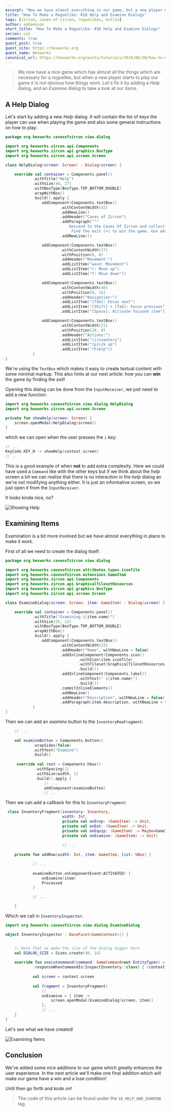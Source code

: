 ```yaml
---
excerpt: "Now we have almost everything in our game, but a new player might be puzzled how to play. Let's add help and examine dialogs!"
title: "How To Make a Roguelike: #18 Help and Examine Dialogs"
tags: [zircon, caves-of-zircon, roguelikes, kotlin]
author: addamsson
short_title: "How To Make a Roguelike: #18 Help and Examine Dialogs"
series: coz
comments: true
guest_post: true
guest_site: https://hexworks.org
guest_name: Hexworks
canonical_url: https://hexworks.org/posts/tutorials/2019/06/30/how-to-make-a-roguelike-help-and-examine-dialogs.html
---
```


> We now have a nice game which has almost all the things which are necessary for a roguelike,
but when a new player starts to play our game it is not obvious how things work. Let's fix it
by adding a *Help* dialog, and an *Examine* dialog to take a look at our items.

## A Help Dialog

Let's start by adding a new *Help* dialog. It will contain the list of keys the player can
use when playing the game and also some general instructions on how to play:

```kotlin
package org.hexworks.cavesofzircon.view.dialog

import org.hexworks.zircon.api.Components
import org.hexworks.zircon.api.graphics.BoxType
import org.hexworks.zircon.api.screen.Screen

class HelpDialog(screen: Screen) : Dialog(screen) {

    override val container = Components.panel()
            .withTitle("Help")
            .withSize(44, 27)
            .withBoxType(BoxType.TOP_BOTTOM_DOUBLE)
            .wrapWithBox()
            .build().apply {
                addComponent(Components.textBox()
                        .withContentWidth(42)
                        .addNewLine()
                        .addHeader("Caves of Zircon")
                        .addParagraph("""
                            Descend to the Caves Of Zircon and collect as many Zircons as you can.
                             Find the exit (+) to win the game. Use what you find to avoid dying.""".trimIndent())
                        .addNewLine())

                addComponent(Components.textBox()
                        .withContentWidth(27)
                        .withPosition(0, 8)
                        .addHeader("Movement:")
                        .addListItem("wasd: Movement")
                        .addListItem("r: Move up")
                        .addListItem("f: Move down"))

                addComponent(Components.textBox()
                        .withContentWidth(40)
                        .withPosition(0, 16)
                        .addHeader("Navigation:")
                        .addListItem("[Tab]: Focus next")
                        .addListItem("[Shift] + [Tab]: Focus previous")
                        .addListItem("[Space]: Activate focused item"))

                addComponent(Components.textBox()
                        .withContentWidth(21)
                        .withPosition(28, 8)
                        .addHeader("Actions:")
                        .addListItem("(i)nventory")
                        .addListItem("(p)ick up")
                        .addListItem("(h)elp"))
            }
}
```

We're using the `TextBox` which makes it easy to create textual content with
some minimal markup. This also hints at our next article: how you can **win** the
game by finding the *exit*!

Opening this dialog can be done from the `InputReceiver`, we just need to add a new
function:

```kotlin
import org.hexworks.cavesofzircon.view.dialog.HelpDialog
import org.hexworks.zircon.api.screen.Screen

private fun showHelp(screen: Screen) {
    screen.openModal(HelpDialog(screen))
}
```

which we can open when the user presses the `i` key:

```kotlin
// ...
KeyCode.KEY_H -> showHelp(context.screen)
// ...                
```

This is a good example of when **not** to add extra complexity. Here we could have used a
`Command` like with the other keys but if we think about the *help* screen a bit we can realize
that there is no interaction in the *help* dialog an we're not modifying anything either.
It is just an informative screen, so we just open it from the `InputReceiver`.

It looks kinda nice, no?

![Showing Help](/assets/img/showing_help.gif)

## Examining Items

Examination is a bit more involved but we have almost everything in place to make it work.

First of all we need to create the dialog itself:

```kotlin
package org.hexworks.cavesofzircon.view.dialog

import org.hexworks.cavesofzircon.attributes.types.iconTile
import org.hexworks.cavesofzircon.extensions.GameItem
import org.hexworks.zircon.api.Components
import org.hexworks.zircon.api.GraphicalTilesetResources
import org.hexworks.zircon.api.graphics.BoxType
import org.hexworks.zircon.api.screen.Screen

class ExamineDialog(screen: Screen, item: GameItem) : Dialog(screen) {

    override val container = Components.panel()
            .withTitle("Examining ${item.name}")
            .withSize(25, 15)
            .withBoxType(BoxType.TOP_BOTTOM_DOUBLE)
            .wrapWithBox()
            .build().apply {
                addComponent(Components.textBox()
                        .withContentWidth(23)
                        .addHeader("Name", withNewLine = false)
                        .addInlineComponent(Components.icon()
                                .withIcon(item.iconTile)
                                .withTileset(GraphicalTilesetResources.nethack16x16())
                                .build())
                        .addInlineComponent(Components.label()
                                .withText(" ${item.name}")
                                .build())
                        .commitInlineElements()
                        .addNewLine()
                        .addHeader("Description", withNewLine = false)
                        .addParagraph(item.description, withNewLine = false))
            }
}
```
 
Then we can add an *examine* button to the `InventoryRowFragment`:

```kotlin
    // ...
    
    val examineButton = Components.button()
            .wrapSides(false)
            .withText("Examine")
            .build()
            
     override val root = Components.hbox()
             .withSpacing(1)
             .withSize(width, 1)
             .build().apply {
                 // ...
                 addComponent(examineButton)
                 // ...          
```

Then we can add a callback for this to `InventoryFragment`:

```kotlin
 class InventoryFragment(inventory: Inventory,
                         width: Int,
                         private val onDrop: (GameItem) -> Unit,
                         private val onEat: (GameItem) -> Unit,
                         private val onEquip: (GameItem) -> Maybe<GameItem>,
                         private val onExamine: (GameItem) -> Unit)
                         
                         // ...
                         
    private fun addRow(width: Int, item: GameItem, list: VBox) {

            // ...
            
            examineButton.onComponentEvent(ACTIVATED) {
                onExamine(item)
                Processed
            }

            // ...

    }                
```

Which we call in `InventoryInspector`:

```kotlin
import org.hexworks.cavesofzircon.view.dialog.ExamineDialog

object InventoryInspector : BaseFacet<GameContext>() {


    // Note that we make the size of the dialog bigger here
    val DIALOG_SIZE = Sizes.create(40, 14)
    
    override fun executeommand(command: GameCommand<out EntityType>) = command
            .responseWhenCommandIs(InspectInventory::class) { (context, itemHolder, position) ->
            
            val screen = context.screen
            
            val fragment = InventoryFragment(
                // ...
                onExamine = { item ->
                    screen.openModal(ExamineDialog(screen, item))
                },
                // ...
    }
}
```

Let's see what we have created!

![Examining Items](/assets/img/examining_items.gif)

## Conclusion

We've added some nice additions to our game which greatly enhances the user experience.
In the next article we'll make one final addition which will make our game have a
win and a lose condition!

Until then go forth and *kode on*!
 
> The code of this article can be found under the `18_HELP_AND_EXAMINE` tag.
